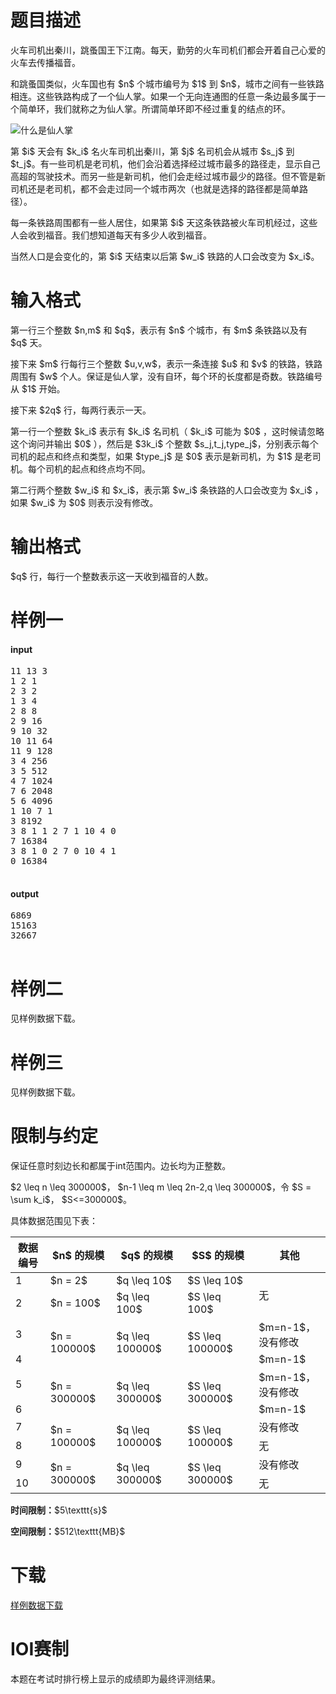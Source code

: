 # 题目描述

<p>火车司机出秦川，跳蚤国王下江南。每天，勤劳的火车司机们都会开着自己心爱的火车去传播福音。</p>
<p>和跳蚤国类似，火车国也有 $n$ 个城市编号为 $1$ 到 $n$，城市之间有一些铁路相连。这些铁路构成了一个仙人掌。如果一个无向连通图的任意一条边最多属于一个简单环，我们就称之为仙人掌。所谓简单环即不经过重复的结点的环。</p>
<p><img class="img-responsive center-block" src="/source/uoj/189/img/aHR0cHM6Ly9pbWcudW9qLmFjL3V0aWxpdHkvd2hhdC1pcy1jYWN0dXMucG5n.png" alt="什么是仙人掌"/></p>
<p>第 $i$ 天会有 $k_i$ 名火车司机出秦川，第 $j$ 名司机会从城市 $s_j$ 到 $t_j$。有一些司机是老司机，他们会沿着选择经过城市最多的路径走，显示自己高超的驾驶技术。而另一些是新司机，他们会走经过城市最少的路径。但不管是新司机还是老司机，都不会走过同一个城市两次（也就是选择的路径都是简单路径）。</p>
<p>每一条铁路周围都有一些人居住，如果第 $i$ 天这条铁路被火车司机经过，这些人会收到福音。我们想知道每天有多少人收到福音。</p>
<p>当然人口是会变化的，第 $i$ 天结束以后第 $w_i$ 铁路的人口会改变为 $x_i$。</p>

# 输入格式


<p>第一行三个整数 $n,m$ 和 $q$，表示有 $n$ 个城市，有 $m$ 条铁路以及有 $q$ 天。</p>
<p>接下来 $m$ 行每行三个整数 $u,v,w$，表示一条连接 $u$ 和 $v$ 的铁路，铁路周围有 $w$ 个人。保证是仙人掌，没有自环，每个环的长度都是奇数。铁路编号从 $1$ 开始。</p>
<p>接下来 $2q$ 行，每两行表示一天。</p>
<p>第一行一个整数 $k_i$ 表示有 $k_i$ 名司机（ $k_i$ 可能为 $0$ ，这时候请忽略这个询问并输出 $0$ ），然后是 $3k_i$ 个整数 $s_j,t_j,type_j$，分别表示每个司机的起点和终点和类型，如果 $type_j$ 是 $0$ 表示是新司机，为 $1$ 是老司机。每个司机的起点和终点均不同。</p>
<p>第二行两个整数 $w_i$ 和 $x_i$，表示第 $w_i$ 条铁路的人口会改变为 $x_i$ ，如果 $w_i$ 为 $0$ 则表示没有修改。</p>

# 输出格式


<p>$q$ 行，每行一个整数表示这一天收到福音的人数。</p>

# 样例一


<h4>input</h4>
<pre>11 13 3
1 2 1
2 3 2
1 3 4
2 8 8
2 9 16
9 10 32
10 11 64
11 9 128
3 4 256
3 5 512
4 7 1024
7 6 2048
5 6 4096
1 10 7 1
3 8192
3 8 1 1 2 7 1 10 4 0
7 16384
3 8 1 0 2 7 0 10 4 1
0 16384

</pre>

<h4>output</h4>
<pre>6869
15163
32667

</pre>



# 样例二


<p>见样例数据下载。</p>

# 样例三


<p>见样例数据下载。</p>

# 限制与约定


<p>保证任意时刻边长和都属于int范围内。边长均为正整数。</p>
<p>$2 \leq n \leq 300000$， $n-1 \leq m \leq 2n-2,q \leq 300000$，令 $S = \sum k_i$， $S&lt;=300000$。</p>
<p>具体数据范围见下表：</p>
<div class="table-responsive">
<table class="table table-bordered table-text-center table-vertical-middle"><thead><tr><th>数据编号</th>
<th>$n$ 的规模</th>
<th>$q$ 的规模</th>
<th>$S$ 的规模</th>
<th>其他</th>
</tr></thead><tbody><tr><td>1</td><td>$n = 2$</td><td>$q \leq 10$</td><td>$S \leq 10$</td><td rowspan="2">无</td></tr><tr><td>2</td><td>$n = 100$</td><td>$q \leq 100$</td><td>$S \leq 100$</td></tr><tr><td>3</td><td rowspan="2">$n = 100000$</td><td rowspan="2">$q \leq 100000$</td><td rowspan="2">$S \leq 100000$</td><td>$m=n-1$，没有修改</td></tr><tr><td>4</td><td>$m=n-1$</td></tr><tr><td>5</td><td rowspan="2">$n = 300000$</td><td rowspan="2">$q \leq 300000$</td><td rowspan="2">$S \leq 300000$</td><td>$m=n-1$，没有修改</td></tr><tr><td>6</td><td>$m=n-1$</td></tr><tr><td>7</td><td rowspan="2">$n = 100000$</td><td rowspan="2">$q \leq 100000$</td><td rowspan="2">$S \leq 100000$</td><td>没有修改</td></tr><tr><td>8</td><td>无</td></tr><tr><td>9</td><td rowspan="2">$n = 300000$</td><td rowspan="2">$q \leq 300000$</td><td rowspan="2">$S \leq 300000$</td><td>没有修改</td></tr><tr><td>10</td><td>无</td></tr></tbody></table></div>

<p><strong>时间限制：</strong>$5\texttt{s}$</p>
<p><strong>空间限制：</strong>$512\texttt{MB}$</p>

# 下载


<p><a href="/download.php?type=problem&amp;id=189">样例数据下载</a></p>

# IOI赛制


<p>本题在考试时排行榜上显示的成绩即为最终评测结果。</p>

